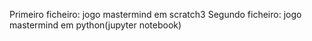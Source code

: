 Primeiro ficheiro: jogo mastermind em scratch3
Segundo ficheiro: jogo mastermind em python(jupyter notebook)
